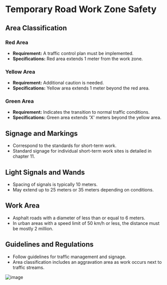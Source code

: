 # Temporary Road Work Zone Safety

## Area Classification

### Red Area
- **Requirement:** A traffic control plan must be implemented.
- **Specifications:** Red area extends 1 meter from the work zone.

### Yellow Area
- **Requirement:** Additional caution is needed.
- **Specifications:** Yellow area extends 1 meter beyond the red area.

### Green Area
- **Requirement:** Indicates the transition to normal traffic conditions.
- **Specifications:** Green area extends 'X' meters beyond the yellow area.

## Signage and Markings
- Correspond to the standards for short-term work.
- Standard signage for individual short-term work sites is detailed in chapter 11.

## Light Signals and Wands
- Spacing of signals is typically 10 meters.
- May extend up to 25 meters or 35 meters depending on conditions.

## Work Area
- Asphalt roads with a diameter of less than or equal to 6 meters.
- In urban areas with a speed limit of 50 km/h or less, the distance must be mostly 2 million.

## Guidelines and Regulations
- Follow guidelines for traffic management and signage.
- Area classification includes an aggravation area as work occurs next to traffic streams.

![image](https://github.com/davidjrb/Merking_Vinnusvaeda/assets/13500310/d58a53e4-a6c9-4d7e-83f8-c05516b28c0a)
